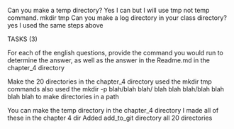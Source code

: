 Can you make a temp directory?
Yes I can but I will use tmp not temp command.
mkdir tmp
Can you make a log directory in your class directory? yes I used the same steps above


TASKS (3)

For each of the english questions, 
provide the command you would run to determine the answer, 
as well as the answer in the Readme.md in the chapter_4 directory

Make the 20 directories in the chapter_4 directory
used the mkdir tmp commands also used the mkdir -p blah/blah blah/ blah blah blah/blah blah blah blah 
to make directories in a path

You can make the temp directory in the chapter_4 directory
I made all of these in the chapter 4 dir
 Added add_to_git directory all 20 directories
